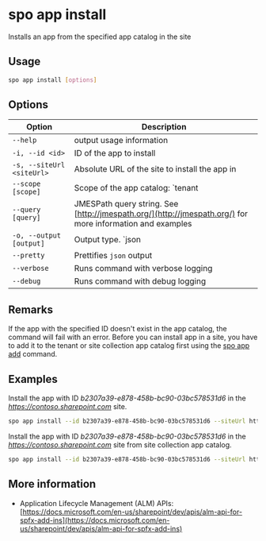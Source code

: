 # spo app install

Installs an app from the specified app catalog in the site

## Usage

```sh
spo app install [options]
```

## Options

Option|Description
------|-----------
`--help`|output usage information
`-i, --id <id>`|ID of the app to install
`-s, --siteUrl <siteUrl>`|Absolute URL of the site to install the app in
`--scope [scope]`|Scope of the app catalog: `tenant|sitecollection`. Default `tenant`
`--query [query]`|JMESPath query string. See [http://jmespath.org/](http://jmespath.org/) for more information and examples
`-o, --output [output]`|Output type. `json|text`. Default `text`
`--pretty`|Prettifies `json` output
`--verbose`|Runs command with verbose logging
`--debug`|Runs command with debug logging

## Remarks

If the app with the specified ID doesn't exist in the app catalog, the command will fail with an error. Before you can install app in a site, you have to add it to the tenant or site collection app catalog first using the [spo app add](./app-add.md) command.

## Examples

Install the app with ID _b2307a39-e878-458b-bc90-03bc578531d6_ in the _https://contoso.sharepoint.com_ site.

```sh
spo app install --id b2307a39-e878-458b-bc90-03bc578531d6 --siteUrl https://contoso.sharepoint.com
```

Install the app with ID _b2307a39-e878-458b-bc90-03bc578531d6_ in the _https://contoso.sharepoint.com_ site from site collection app catalog.

```sh
spo app install --id b2307a39-e878-458b-bc90-03bc578531d6 --siteUrl https://contoso.sharepoint.com --scope sitecollection
```

## More information

- Application Lifecycle Management (ALM) APIs: [https://docs.microsoft.com/en-us/sharepoint/dev/apis/alm-api-for-spfx-add-ins](https://docs.microsoft.com/en-us/sharepoint/dev/apis/alm-api-for-spfx-add-ins)